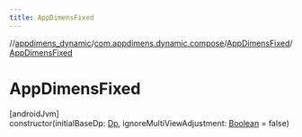 ```yaml
---
title: AppDimensFixed
---
```

//[appdimens_dynamic](../../../index.html)/[com.appdimens.dynamic.compose](../index.html)/[AppDimensFixed](index.html)/[AppDimensFixed](-app-dimens-fixed.html)



# AppDimensFixed



[androidJvm]\
constructor(initialBaseDp: [Dp](https://developer.android.com/reference/kotlin/androidx/compose/ui/unit/Dp.html), ignoreMultiViewAdjustment: [Boolean](https://kotlinlang.org/api/core/kotlin-stdlib/kotlin/-boolean/index.html) = false)




